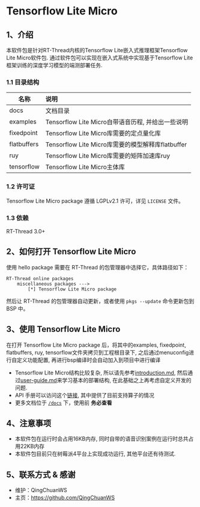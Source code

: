 # Tensorflow Lite Micro

## 1、介绍

本软件包是针对RT-Thread内核的Tensorflow Lite嵌入式推理框架Tensorflow Lite Micro软件包. 通过软件包可以实现在嵌入式系统中实现基于Tensorflow Lite框架训练的深度学习模型的端测部署任务.

### 1.1 目录结构

| 名称 | 说明 |
| ---- | :--- |
| docs  | 文档目录 |
| examples | Tensorflow Lite Micro自带语音历程, 并给出一些说明 |
| fixedpoint | Tensorflow Lite Micro库需要的定点量化库 |
| flatbuffers | Tensorflow Lite Micro库需要的模型解释库flatbuffer |
| ruy | Tensorflow Lite Micro库需要的矩阵加速库ruy |
| tensorflow | Tensorflow Lite Micro主体库 |

### 1.2 许可证

Tensorflow Lite Micro package 遵循 LGPLv2.1 许可，详见 `LICENSE` 文件。

### 1.3 依赖

RT-Thread 3.0+

## 2、如何打开 Tensorflow Lite Micro

使用 hello package 需要在 RT-Thread 的包管理器中选择它，具体路径如下：

```
RT-Thread online packages
    miscellaneous packages --->
        [*] Tensorflow Lite Micro package
```

然后让 RT-Thread 的包管理器自动更新，或者使用 `pkgs --update` 命令更新包到 BSP 中。

## 3、使用 Tensorflow Lite Micro

在打开 Tensorflow Lite Micro package 后，将其中的examples, fixedpoint, flatbuffers, ruy, tensorflow文件夹拷贝到工程根目录下, 之后通过menuconfig进行自定义功能配置, 再进行bsp编译时会自动加入到项目中进行编译

* Tensorflow Lite Micro结构比较复杂, 所以请先参考[introduction.md](introduction.md), 然后通过[user-guide.md](user-guide.md)来学习基本的部署结构, 在此基础之上再考虑自定义开发的问题.
*  API 手册可以访问这个[链接](docs/api.md), 其中提供了目前支持算子的情况
* 更多文档位于 [`/docs`](/docs) 下，使用前 **务必查看**

## 4、注意事项

- 本软件包在运行时会占用16KB内存, 同时自带的语音识别案例在运行时总共占用22KB内存
- 本软件包目前只在树莓派4平台上实现成功运行, 其他平台还有待测试.

## 5、联系方式 & 感谢

* 维护：QingChuanWS
* 主页：https://github.com/QingChuanWS
